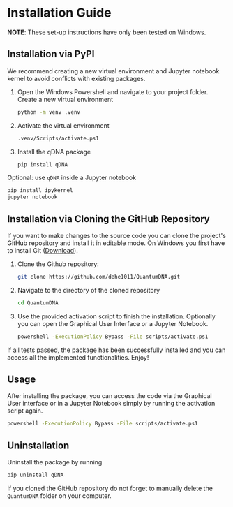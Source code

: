 # Installation Guide

**NOTE**: These set-up instructions have only been tested on Windows.

## Installation via PyPI

We recommend creating a new virtual environment and Jupyter notebook kernel to avoid conflicts with existing packages.

1. Open the Windows Powershell and navigate to your project folder. Create a new virtual environment

    ```bash
    python -m venv .venv
    ```

2. Activate the virtual environment

    ```bash
    .venv/Scripts/activate.ps1
    ```

3. Install the qDNA package

    ```bash
    pip install qDNA
    ```

Optional: use `qDNA` inside a Jupyter notebook

```bash
pip install ipykernel
jupyter notebook
```

## Installation via Cloning the GitHub Repository

If you want to make changes to the source code you can clone the project's GitHub repository and install it in editable mode. On Windows you first have to install Git ([Download](https://gitforwindows.org/)).

1. Clone the Github repository:

    ```bash
    git clone https://github.com/dehe1011/QuantumDNA.git
    ```

2. Navigate to the directory of the cloned repository

    ```bash
    cd QuantumDNA
    ```

3. Use the provided activation script to finish the installation. Optionally you can open the Graphical User Interface or a Jupyter Notebook.

    ```bash
    powershell -ExecutionPolicy Bypass -File scripts/activate.ps1
    ```

If all tests passed, the package has been successfully installed and you can access all the implemented functionalities. Enjoy!

## Usage

After installing the package, you can access the code via the Graphical User interface or in a Jupyter Notebook simply by running the activation script again.

```bash
powershell -ExecutionPolicy Bypass -File scripts/activate.ps1
```

## Uninstallation

Uninstall the package by running

 ```bash
pip uninstall qDNA
 ```

If you cloned the GitHub repository do not forget to manually delete the `QuantumDNA` folder on your computer.

